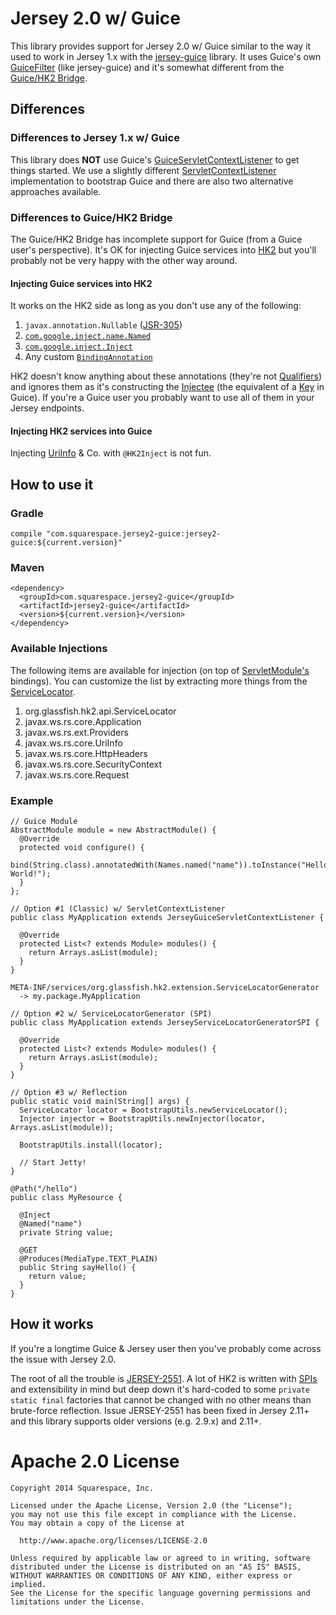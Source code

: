 # Jersey 2.0 w/ Guice

This library provides support for Jersey 2.0 w/ Guice similar to the way it used to work in Jersey 1.x with the [jersey-guice](https://jersey.java.net/nonav/apidocs/1.8/contribs/jersey-guice/com/sun/jersey/guice/spi/container/servlet/package-summary.html) library. It uses Guice's own [GuiceFilter](https://google-guice.googlecode.com/git/javadoc/com/google/inject/servlet/GuiceFilter.html) (like jersey-guice) and it's somewhat different from the [Guice/HK2 Bridge](https://hk2.java.net/guice-bridge).

## Differences

### Differences to Jersey 1.x w/ Guice

This library does **NOT** use Guice's [GuiceServletContextListener](https://google-guice.googlecode.com/git/javadoc/com/google/inject/servlet/GuiceServletContextListener.html) to get things started. We use a slightly different [ServletContextListener](https://github.com/Squarespace/jersey2-guice/blob/master/src/main/java/com/squarespace/jersey2/guice/JerseyGuiceServletContextListener.java) implementation to bootstrap Guice and there are also two alternative approaches available.

### Differences to Guice/HK2 Bridge

The Guice/HK2 Bridge has incomplete support for Guice (from a Guice user's perspective). It's OK for injecting Guice services into [HK2](https://hk2.java.net) but you'll probably not be very happy with the other way around. 

#### Injecting Guice services into HK2

It works on the HK2 side as long as you don't use any of the following:

1. `javax.annotation.Nullable` ([JSR-305](https://jcp.org/en/jsr/detail?id=305))
2. [`com.google.inject.name.Named`](https://google-guice.googlecode.com/git/javadoc/com/google/inject/name/Named.html)
3. [`com.google.inject.Inject`](https://google-guice.googlecode.com/git/javadoc/com/google/inject/Inject.html)
4. Any custom [`BindingAnnotation`](https://code.google.com/p/google-guice/wiki/BindingAnnotations)

HK2 doesn't know anything about these annotations (they're not [Qualifiers](http://docs.oracle.com/javaee/6/api/javax/inject/Qualifier.html)) and ignores them as it's constructing the [Injectee](https://hk2.java.net/apidocs/org/glassfish/hk2/api/Injectee.html) (the equivalent of a [Key](https://google-guice.googlecode.com/git/javadoc/com/google/inject/Key.html) in Guice). If you're a Guice user you probably want to use all of them in your Jersey endpoints.

#### Injecting HK2 services into Guice

Injecting [UriInfo](https://jsr311.java.net/nonav/javadoc/javax/ws/rs/core/UriInfo.html) & Co. with `@HK2Inject` is not fun.

## How to use it

### Gradle

```
compile "com.squarespace.jersey2-guice:jersey2-guice:${current.version}"
```

### Maven

```
<dependency>
  <groupId>com.squarespace.jersey2-guice</groupId>
  <artifactId>jersey2-guice</artifactId>
  <version>${current.version}</version>
</dependency>
```

### Available Injections

The following items are available for injection (on top of [ServletModule's](https://github.com/google/guice/wiki/ServletModule) bindings). You can customize the list by extracting more things from the [ServiceLocator](https://hk2.java.net/nonav/hk2-api/apidocs/org/glassfish/hk2/api/ServiceLocator.html).

1. org.glassfish.hk2.api.ServiceLocator
2. javax.ws.rs.core.Application
3. javax.ws.rs.ext.Providers
4. javax.ws.rs.core.UriInfo
5. javax.ws.rs.core.HttpHeaders
6. javax.ws.rs.core.SecurityContext
7. javax.ws.rs.core.Request

### Example

```
// Guice Module
AbstractModule module = new AbstractModule() {
  @Override
  protected void configure() {
    bind(String.class).annotatedWith(Names.named("name")).toInstance("Hello, World!");
  }
};
```

```
// Option #1 (Classic) w/ ServletContextListener
public class MyApplication extends JerseyGuiceServletContextListener {

  @Override
  protected List<? extends Module> modules() {
    return Arrays.asList(module);
  }
}
```

```
META-INF/services/org.glassfish.hk2.extension.ServiceLocatorGenerator
  -> my.package.MyApplication

// Option #2 w/ ServiceLocatorGenerator (SPI)
public class MyApplication extends JerseyServiceLocatorGeneratorSPI {

  @Override
  protected List<? extends Module> modules() {
    return Arrays.asList(module);
  }
}
```

```
// Option #3 w/ Reflection
public static void main(String[] args) {
  ServiceLocator locator = BootstrapUtils.newServiceLocator();
  Injector injector = BootstrapUtils.newInjector(locator, Arrays.asList(module));
  
  BootstrapUtils.install(locator);

  // Start Jetty!
}
```

```
@Path("/hello")
public class MyResource {

  @Inject
  @Named("name")
  private String value;

  @GET
  @Produces(MediaType.TEXT_PLAIN)
  public String sayHello() {
    return value;
  }
}

```

## How it works

If you're a longtime Guice & Jersey user then you've probably come across the issue with Jersey 2.0.

The root of all the trouble is [JERSEY-2551](https://java.net/jira/browse/JERSEY-2551). A lot of HK2 is written with [SPIs](http://en.wikipedia.org/wiki/Service_provider_interface) and extensibility in mind but deep down it's hard-coded to some `private static final` factories that cannot be changed with no other means than brute-force reflection. Issue JERSEY-2551 has been fixed in Jersey 2.11+ and this library supports older versions (e.g. 2.9.x) and 2.11+.


# Apache 2.0 License

    Copyright 2014 Squarespace, Inc.
    
    Licensed under the Apache License, Version 2.0 (the "License");
    you may not use this file except in compliance with the License.
    You may obtain a copy of the License at
  
      http://www.apache.org/licenses/LICENSE-2.0
  
    Unless required by applicable law or agreed to in writing, software
    distributed under the License is distributed on an "AS IS" BASIS,
    WITHOUT WARRANTIES OR CONDITIONS OF ANY KIND, either express or implied.
    See the License for the specific language governing permissions and
    limitations under the License.
